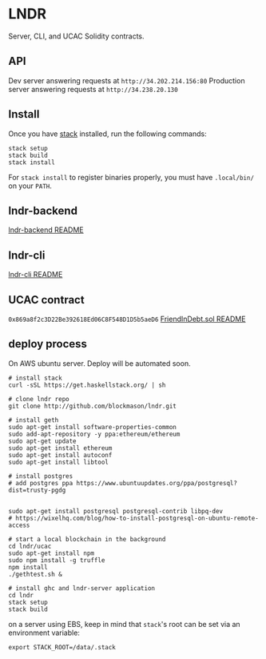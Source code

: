 # LNDR

Server, CLI, and UCAC Solidity contracts.

## API

Dev server answering requests at `http://34.202.214.156:80`
Production server answering requests at `http://34.238.20.130`

## Install

Once you have [stack](https://github.com/commercialhaskell/stack) installed, run the following commands:

```
stack setup
stack build
stack install
```

For `stack install` to register binaries properly, you must have `.local/bin/`
on your `PATH`.

## lndr-backend

[lndr-backend README](lndr-backend/README.md)

## lndr-cli

[lndr-cli README](lndr-cli/README.md)

## UCAC contract

`0x869a8f2c3D22Be392618Ed06C8F548D1D5b5aeD6`
[FriendInDebt.sol README](ucac/README.md)

## deploy process

On AWS ubuntu server. Deploy will be automated soon.

```
# install stack
curl -sSL https://get.haskellstack.org/ | sh

# clone lndr repo
git clone http://github.com/blockmason/lndr.git

# install geth
sudo apt-get install software-properties-common
sudo add-apt-repository -y ppa:ethereum/ethereum
sudo apt-get update
sudo apt-get install ethereum
sudo apt-get install autoconf
sudo apt-get install libtool

# install postgres
# add postgres ppa https://www.ubuntuupdates.org/ppa/postgresql?dist=trusty-pgdg


sudo apt-get install postgresql postgresql-contrib libpq-dev
# https://wixelhq.com/blog/how-to-install-postgresql-on-ubuntu-remote-access

# start a local blockchain in the background
cd lndr/ucac
sudo apt-get install npm
sudo npm install -g truffle
npm install
./gethtest.sh &

# install ghc and lndr-server application
cd lndr
stack setup
stack build
```

on a server using EBS, keep in mind that `stack`'s root can be set via an
environment variable:

```
export STACK_ROOT=/data/.stack
```
